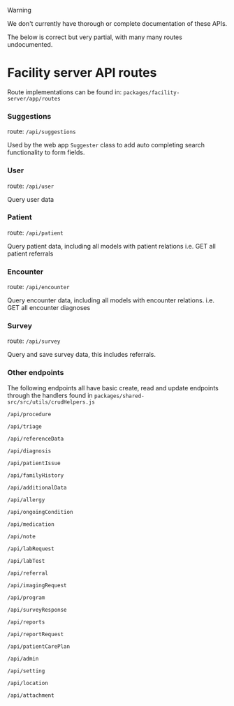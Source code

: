 > [!WARNING]
> We don't currently have thorough or complete documentation of these APIs.
>
> The below is correct but very partial, with many many routes undocumented.

# Facility server API routes

Route implementations can be found in: `packages/facility-server/app/routes`

### Suggestions

route: `/api/suggestions`

Used by the web app `Suggester` class to add auto completing search functionality to form fields.

### User

route: `/api/user`

Query user data

### Patient

route: `/api/patient`

Query patient data, including all models with patient relations
i.e. GET all patient referrals

### Encounter

route: `/api/encounter`

Query encounter data, including all models with encounter relations.
i.e. GET all encounter diagnoses

### Survey

route: `/api/survey`

Query and save survey data, this includes referrals.

### Other endpoints

The following endpoints all have basic create, read and update endpoints through the
handlers found in `packages/shared-src/src/utils/crudHelpers.js`

`/api/procedure`

`/api/triage`

`/api/referenceData`

`/api/diagnosis`

`/api/patientIssue`

`/api/familyHistory`

`/api/additionalData`

`/api/allergy`

`/api/ongoingCondition`

`/api/medication`

`/api/note`

`/api/labRequest`

`/api/labTest`

`/api/referral`

`/api/imagingRequest`

`/api/program`

`/api/surveyResponse`

`/api/reports`

`/api/reportRequest`

`/api/patientCarePlan`

`/api/admin`

`/api/setting`

`/api/location`

`/api/attachment`
